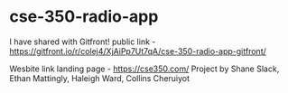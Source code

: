 # cse-350-radio-app

I have shared with Gitfront! public link - https://gitfront.io/r/colej4/XjAiPp7Ut7qA/cse-350-radio-app-gitfront/

Wesbite link landing page - https://cse350.com/
Project by Shane Slack, Ethan Mattingly, Haleigh Ward, Collins Cheruiyot
